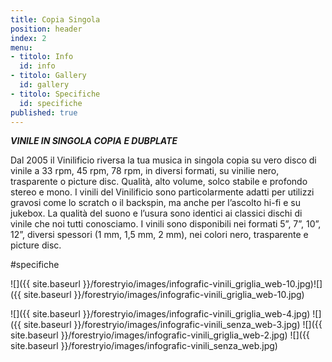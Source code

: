 ```yaml
---
title: Copia Singola
position: header
index: 2
menu:
- titolo: Info
  id: info
- titolo: Gallery
  id: gallery
- titolo: Specifiche
  id: specifiche
published: true
---
```

___VINILE IN SINGOLA COPIA E DUBPLATE___

Dal 2005 il Vinilificio riversa la tua musica in singola copia su vero disco di vinile a 33 rpm, 45 rpm, 78 rpm, in diversi formati, su vinilie nero, trasparente o picture disc. Qualità, alto volume, solco stabile e profondo stereo e mono.
I vinili del Vinilificio sono particolarmente adatti per utilizzi gravosi come lo scratch o il backspin, ma anche per l’ascolto hi-fi e su jukebox. La qualità del suono e l’usura sono identici ai classici dischi di vinile che noi tutti conosciamo. I vinili sono disponibili nei formati 5”, 7”, 10”, 12”, diversi spessori (1 mm, 1,5 mm, 2 mm), nei colori nero, trasparente e picture disc.

#specifiche

![]({{ site.baseurl }}/forestryio/images/infografic-vinili_griglia_web-10.jpg)![]({{ site.baseurl }}/forestryio/images/infografic-vinili_griglia_web-10.jpg)

![]({{ site.baseurl }}/forestryio/images/infografic-vinili_griglia_web-4.jpg)
![]({{ site.baseurl }}/forestryio/images/infografic-vinili_senza_web-3.jpg)
![]({{ site.baseurl }}/forestryio/images/infografic-vinili_griglia_web-2.jpg)
![]({{ site.baseurl }}/forestryio/images/infografic-vinili_senza_web.jpg)